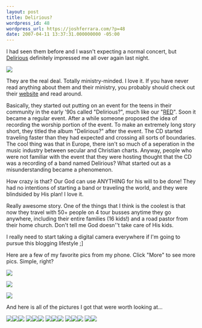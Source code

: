 ```yaml
---
layout: post
title: Delirious?
wordpress_id: 48
wordpress_url: https://joshferrara.com/?p=48
date: 2007-04-11 13:37:31.000000000 -05:00
---
```

I had seen them before and I wasn't expecting a normal concert, but <a href="http://www.delirious.co.uk/">Delirious</a> definitely impressed me all over again last night.

<a href="http://www.divshare.com/download/377712-1b2"><img src="http://apollo.divshare.com/apollo2/thumbs/2007/04/11/377712/377712-1b2_mid.jpg" border="0"></a>

They are the real deal. Totally ministry-minded. I love it. If you have never read anything about them and their ministry, you probably should check out their <a href="http://www.delirious.co.uk/">website</a> and read around.

Basically, they started out putting on an event for the teens in their community in the early '90s called "Delirious?", much like our "<a href="https://joshferrara.com/?p=16">RED</a>". Soon it became a regular event. After a while someone proposed the idea of recording the worship portion of the event. To make an extremely long story short, they titled the album "Delirious?" after the event. The CD started traveling faster than they had expected and crossing all sorts of boundaries. The cool thing was that in Europe, there isn't so much of a seperation in the music industry between secular and Christian charts. Anyway, people who were not familiar with the event that they were hosting thought that the CD was a recording of a band named Delirious? What started out as a misunderstanding became a phenomenon.

How crazy is that? Our God can use ANYTHING for his will to be done! They had no intentions of starting a band or traveling the world, and they were blindsided by His plan! I love it.

Really awesome story. One of the things that I think is the coolest is that now they travel with 50+ people on 4 tour busses anytime they go anywhere, including their entire families (16 kids!) and a road pastor from their home church. Don't tell me God doesn''t take care of His kids.

I really need to start taking a digital camera everywhere if I'm going to pursue this blogging lifestyle ;]

Here are a few of my favorite pics from my phone. Click "More" to see more pics. Simple, right?

<a href="http://www.divshare.com/download/377722-80d"><img src="http://apollo.divshare.com/apollo2/thumbs/2007/04/11/377722/377722-80d_mid.jpg" border="0"></a>

<a href="http://www.divshare.com/download/377713-0b6"><img src="http://apollo.divshare.com/apollo2/thumbs/2007/04/11/377713/377713-0b6_mid.jpg" border="0"></a>

<a href="http://www.divshare.com/download/377706-55c"><img src="http://apollo.divshare.com/apollo2/thumbs/2007/04/11/377706/377706-55c_mid.jpg" border="0"></a>

<!--more-->
And here is all of the pictures I got that were worth looking at...

<a href="http://www.divshare.com/download/377722-80d"><img src="http://apollo.divshare.com/apollo2/thumbs/2007/04/11/377722/377722-80d.jpg" border="0"></a><a href="http://www.divshare.com/download/377721-3de"><img src="http://apollo.divshare.com/apollo2/thumbs/2007/04/11/377721/377721-3de.jpg" border="0"></a><a href="http://www.divshare.com/download/377719-cd7"><img src="http://apollo.divshare.com/apollo2/thumbs/2007/04/11/377719/377719-cd7.jpg" border="0"></a>
<a href="http://www.divshare.com/download/377717-e36"><img src="http://apollo.divshare.com/apollo2/thumbs/2007/04/11/377717/377717-e36.jpg" border="0"></a><a href="http://www.divshare.com/download/377715-881"><img src="http://apollo.divshare.com/apollo2/thumbs/2007/04/11/377715/377715-881.jpg" border="0"></a><a href="http://www.divshare.com/download/377714-30b"><img src="http://apollo.divshare.com/apollo2/thumbs/2007/04/11/377714/377714-30b.jpg" border="0"></a>
<a href="http://www.divshare.com/download/377713-0b6"><img src="http://apollo.divshare.com/apollo2/thumbs/2007/04/11/377713/377713-0b6.jpg" border="0"></a><a href="http://www.divshare.com/download/377712-1b2"><img src="http://apollo.divshare.com/apollo2/thumbs/2007/04/11/377712/377712-1b2.jpg" border="0"></a><a href="http://www.divshare.com/download/377711-eea"><img src="http://apollo.divshare.com/apollo2/thumbs/2007/04/11/377711/377711-eea.jpg" border="0"></a>
<a href="http://www.divshare.com/download/377708-9c0"><img src="http://apollo.divshare.com/apollo2/thumbs/2007/04/11/377708/377708-9c0.jpg" border="0"></a><a href="http://www.divshare.com/download/377707-8c1"><img src="http://apollo.divshare.com/apollo2/thumbs/2007/04/11/377707/377707-8c1.jpg" border="0"></a><a href="http://www.divshare.com/download/377706-55c"><img src="http://apollo.divshare.com/apollo2/thumbs/2007/04/11/377706/377706-55c.jpg" border="0"></a>
<a href="http://www.divshare.com/download/377705-8af"><img src="http://apollo.divshare.com/apollo2/thumbs/2007/04/11/377705/377705-8af.jpg" border="0"></a><a href="http://www.divshare.com/download/377704-38b"><img src="http://apollo.divshare.com/apollo2/thumbs/2007/04/11/377704/377704-38b.jpg" border="0"></a>

